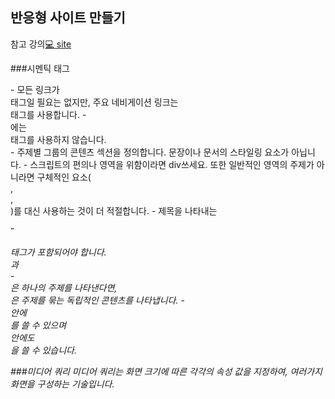 ## 반응형 사이트 만들기
참고 강의[💻 site](https://www.inflearn.com/course/%EB%B0%98%EC%9D%91%ED%98%95-%EC%82%AC%EC%9D%B4%ED%8A%B8-%EB%A7%8C%EB%93%A4%EA%B8%B0-%EC%8B%A4%EC%8A%B5/dashboard)

###시멘틱 태그
<nav>
- 모든 링크가 <nav>태그일 필요는 없지만, 주요 네비게이션 링크는 <nav>태그를 사용합니다.
- <footer>에는 <nav>태그를 사용하지 않습니다.

<section>
- 주제별 그룹의 콘텐츠 섹션을 정의합니다. 문장이나 문서의 스타일링 요소가 아닙니다.
- 스크립트의 편의나 영역을 위함이라면 div쓰세요. 또한 일반적인 영역의 주제가 아니라면 구체적인 요소(<article>,<aside>,<nav>)를 대신 사용하는 것이 더 적절합니다.
- 제목을 나타내는 <h1>~<h6>태그가 포함되어야 합니다.

<section>과 <article>
- <section>은 하나의 주제를 나타낸다면, <article>은 주제를 묶는 독립적인 콘텐츠를 나타냅니다.
- <section>안에 <article>를 쓸 수 있으며 <article>안에도 <section>을 쓸 수 있습니다.

###미디어 쿼리
미디어 쿼리는 화면 크기에 따른 각각의 속성 값을 지정하여, 여러가지 화면을 구성하는 기술입니다.